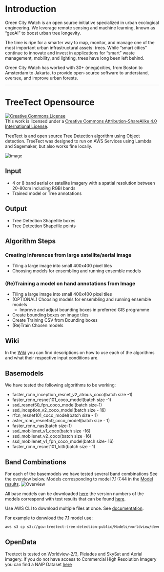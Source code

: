 
# Introduction

Green City Watch is an open source initiative specialized in urban ecological engineering. We leverage remote sensing and machine learning, known as “geoAI” to boost urban tree longevity.

The time is ripe for a smarter way to map, monitor, and manage one of the most important urban infrastructural assets: trees. While “smart cities” continue to innovate and invest in applications for “smart” waste management, mobility, and  lighting, trees have long been left behind.

Green City Watch has worked with 30+ (mega)cities, from Boston to Amsterdam to Jakarta, to provide open-source software to understand, oversee, and improve urban forests.

***

# TreeTect Opensource

<a rel="license" href="http://creativecommons.org/licenses/by-sa/4.0/"><img alt="Creative Commons License" style="border-width:0" src="https://i.creativecommons.org/l/by-sa/4.0/88x31.png" /></a><br />This work is licensed under a <a rel="license" href="http://creativecommons.org/licenses/by-sa/4.0/">Creative Commons Attribution-ShareAlike 4.0 International License</a>.

TreeTect is and open source Tree Detection algorithm using Object detection.
TreeTect was designed to run on AWS Services using Lambda and Sagemaker, but also works fine locally.

![image](https://user-images.githubusercontent.com/32303294/92995149-1851ae00-f501-11ea-92c0-67fa6ac25f50.png)


## Input
* 4 or 8 band aerial or satellite imagery with a spatial resolution between 20-80cm including RGBI bands
* Trained model or Tree annotations

## Output
* Tree Detection Shapefile boxes
* Tree Detection Shapefile points

## Algorithm Steps
### Creating inferences from large satellite/aerial image
* Tiling a large image into small 400x400 pixel tiles
* Choosing models for ensembling and running ensemble models

### (Re)Training a model on hand annotations from Image
* Tiling a large image into small 400x400 pixel tiles
* (OPTIONAL) Choosing models for ensembling and running ensemble models
   * Improve and adjust bounding boxes in preferred GIS programme
* Create bounding boxes on image tiles
* Create Training CSV from Bounding boxes
* (Re)Train Chosen models

## Wiki
In the [Wiki](https://github.com/krakchris/TreeTect/wiki) you can find descriptions on how to use each of the algorithms and what their respective input conditions are.

## Basemodels
We have tested the following algorithms to be working:

* faster_rcnn_inception_resnet_v2_atrous_coco(batch size -1)
* faster_rcnn_resnet101_coco_model(batch size -1)
* ssd_resnet50_fpn_coco_model(batch size-1)
* ssd_inception_v2_coco_model(batch size - 16)
* rfcn_resnet101_coco_model(batch size - 1)
* aster_rcnn_resnet50_coco_model(batch size - 1)
* faster_rcnn_nas(batch size-1)
* ssd_mobilenet_v1_coco(batch size -16)
* ssd_mobilenet_v2_coco(batch size -16)
* ssd_mobilenet_v1_fpn_coco_model(batch size- 16)
* faster_rcnn_resnet101_kitti(batch size - 1)

## Band Combinations
For each of the basemodels we have tested several band combinations
See the overview below. Models corresponding to model 7.1-7.44 in the [Model results](https://docs.google.com/spreadsheets/d/1CAtNzGuJZoV0UGW9JCfyKVykT1zLlwnTJwGUx2GHAgY/edit?usp=sharing).
![Overview](https://user-images.githubusercontent.com/32303294/101372094-cb853580-38ab-11eb-9068-faa4faadac30.jpg)

All base models can be downloaded [here](https://gcw-treetect-tree-detection-public.s3.us-east-2.amazonaws.com/index.html#Models/worldview/development/) the version numbers of the models correspond with test results that can be found [here](https://docs.google.com/spreadsheets/d/1CAtNzGuJZoV0UGW9JCfyKVykT1zLlwnTJwGUx2GHAgY/edit?usp=sharing).

Use AWS CLI to download multiple files at once. See [documentation](https://awscli.amazonaws.com/v2/documentation/api/latest/reference/s3/cp.html).

For example to donwload the 7.1 model use: 
```bash
aws s3 cp s3://gcw-treetect-tree-detection-public/Models/worldview/development/7.1_rfcn_resnet101_coco_model/ . --recursive
```
## OpenData
Treetect is tested on Worldview-2/3, Pleiades and SkySat and Aerial imagery.
If you do not have access to Commercial High Resolution Imagery you can find a NAIP Dataset [here](https://azure.microsoft.com/en-us/services/open-datasets/catalog/naip/)

